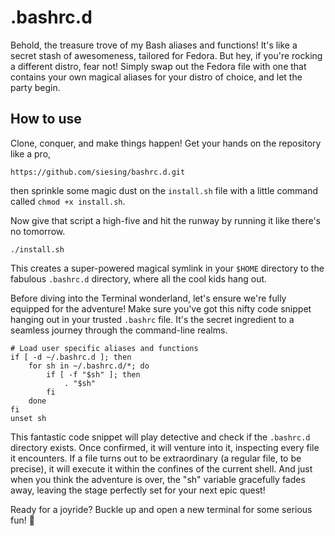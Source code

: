 # .bashrc.d
Behold, the treasure trove of my Bash aliases and functions! It's like a secret stash of awesomeness, tailored for Fedora. But hey, if you're rocking a different distro, fear not! Simply swap out the Fedora file with one that contains your own magical aliases for your distro of choice, and let the party begin. 

## How to use
Clone, conquer, and make things happen! Get your hands on the repository like a pro, 
```console
https://github.com/siesing/bashrc.d.git
```
then sprinkle some magic dust on the `install.sh` file with a little command called `chmod +x install.sh`.

Now give that script a high-five and hit the runway by running it like there's no tomorrow.
```console
./install.sh
```
This creates a super-powered magical symlink in your `$HOME` directory to the fabulous `.bashrc.d` directory, where all the cool kids hang out.

Before diving into the Terminal wonderland, let's ensure we're fully equipped for the adventure! Make sure you've got this nifty code snippet hanging out in your trusted `.bashrc` file. It's the secret ingredient to a seamless journey through the command-line realms. 
```console
# Load user specific aliases and functions
if [ -d ~/.bashrc.d ]; then
	for sh in ~/.bashrc.d/*; do
		if [ -f "$sh" ]; then
			. "$sh"
		fi
	done
fi
unset sh
```
This fantastic code snippet will play detective and check if the `.bashrc.d` directory exists. Once confirmed, it will venture into it, inspecting every file it encounters. If a file turns out to be extraordinary (a regular file, to be precise), it will execute it within the confines of the current shell. And just when you think the adventure is over, the "sh" variable gracefully fades away, leaving the stage perfectly set for your next epic quest!

Ready for a joyride? Buckle up and open a new terminal for some serious fun! :tada:
